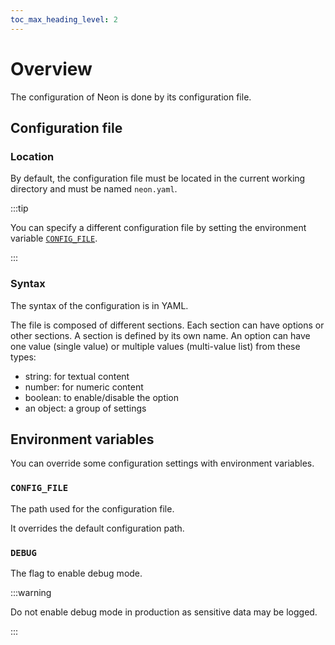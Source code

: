 ```yaml
---
toc_max_heading_level: 2
---
```


# Overview

The configuration of Neon is done by its configuration file.

## Configuration file

### Location

By default, the configuration file must be located in the current working directory and must be named `neon.yaml`.

:::tip

You can specify a different configuration file by setting the environment variable [`CONFIG_FILE`](#config_file).

:::

### Syntax

The syntax of the configuration is in YAML.

The file is composed of different sections. Each section can have options or other sections. A section is defined by
its own name. An option can have one value (single value) or multiple values (multi-value list) from these types:

- string: for textual content
- number: for numeric content
- boolean: to enable/disable the option
- an object: a group of settings

## Environment variables

You can override some configuration settings with environment variables.

### `CONFIG_FILE`

The path used for the configuration file.

It overrides the default configuration path.

### `DEBUG`

The flag to enable debug mode.

:::warning

Do not enable debug mode in production as sensitive data may be logged.

:::
